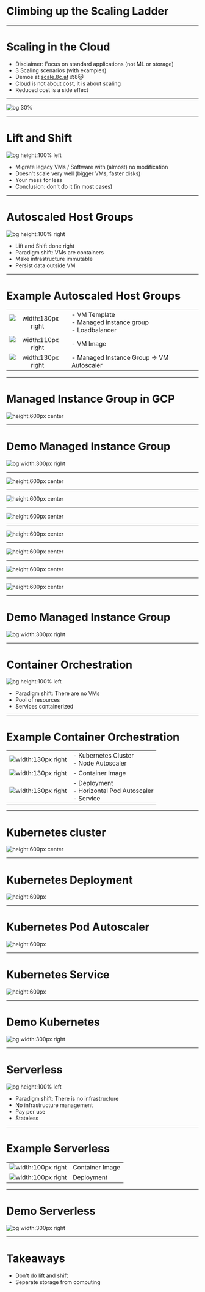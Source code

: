Climbing up the Scaling Ladder
==============================


<!-- $size: 16:9 -->


---

# Scaling in the Cloud

- Disclaimer: Focus on standard applications (not ML or storage)
- 3 Scaling scenarios (with examples)
- Demos at [scale.8c.at](https://github.com/bastiandg/scaling-in-the-cloud/) ⚖️8️🐱
- Cloud is not about cost, it is about scaling
- Reduced cost is a side effect

<!--- side effect: acceleration-->

---

![bg 30%](images/scaling-ladder.png)

---

# Lift and Shift

<!--![bg width:600px left](images/house-cropped.jpg)-->
![bg height:100% left](images/house-cropped.jpg)

- Migrate legacy VMs / Software with (almost) no modification
- Doesn't scale very well (bigger VMs, faster disks)
- Your mess for less
- Conclusion: don't do it (in most cases)

<!--https://pixabay.com/photos/house-uprooted-installation-1614922/-->

<!--- Velostrata-->

<!-- # immutable infrastructure-->

<!--- Computing infrastructure doesn't change at runtime-->
<!--- Operating System images are prebuilt-->
<!--- Separation of storage and computing-->

---

# Autoscaled Host Groups

![bg height:100% right](images/terracotta-army-cropped.jpg)
- Lift and Shift done right
- Paradigm shift: VMs are containers
- Make infrastructure immutable
- Persist data outside VM
<!--- vm scaling mechanisms of the cloud (gcp: managed instance group)-->

---

# Example Autoscaled Host Groups

<style scoped>
table, td, th, tr {
    border: none;
}
</style>

| | |
|:--------:|-------------|
| ![width:130px right](images/terraform-logo.svg) | - VM Template <br> - Managed instance group <br> - Loadbalancer|
| ![width:110px right](images/packer-logo.svg) | - VM Image |
| ![width:130px right](images/gce-logo.svg) | - Managed Instance Group -> VM Autoscaler |

<!--- Scaling unit: VM-->
<!--- Packer-->

---


# Managed Instance Group in GCP

<style scoped>
section {
    text-align: center;
}
</style>

![height:600px center](images/managed-instance-group.png)

---

# Demo Managed Instance Group

![bg width:300px right](images/demo.png)

---

<style scoped>
section {
    text-align: center;
}
</style>

![height:600px center](images/mig-autoscaler-target.png)

---

<style scoped>
section {
    text-align: center;
}
</style>

![height:600px center](images/mig-autoscaler-cpu.png)

---

<style scoped>
section {
    text-align: center;
}
</style>

![height:600px center](images/mig-autoscaler-load.png)

---

<style scoped>
section {
    text-align: center;
}
</style>

![height:600px center](images/mig-autoscaler-scale.png)

---

<style scoped>
section {
    text-align: center;
}
</style>

![height:600px center](images/mig-autoscaler-scale2.png)

---

<style scoped>
section {
    text-align: center;
}
</style>

![height:600px center](images/mig-autoscaler-scale3.png)

---

<style scoped>
section {
    text-align: center;
}
</style>

![height:600px center](images/mig-autoscaler-final.png)

---

# Demo Managed Instance Group

![bg width:300px right](images/demo.png)

---

# Container Orchestration

<!--https://pixabay.com/photos/search/harbor%20container/-->
<!--https://pixabay.com/photos/hamburg-port-of-hamburg-3021820/-->
<!--https://pixabay.com/photos/port-ships-cranes-load-containers-675539/-->
<!--https://pixabay.com/photos/port-ships-cranes-load-containers-614543/-->
![bg height:100% left](images/port-cropped.jpg)
- Paradigm shift: There are no VMs <!--- TODO -->
- Pool of resources
- Services containerized

---

# Example Container Orchestration

<style scoped>
table, td, th, tr {
    border: none;
}
</style>

| | |
|:--------:|-------------|
| ![width:130px right](images/terraform-logo.svg) | - Kubernetes Cluster <br> - Node Autoscaler|
| ![width:130px right](images/docker-logo.png) | - Container Image |
| ![width:130px right](images/kubernetes-logo.png) | - Deployment <br> - Horizontal Pod Autoscaler <br> - Service|

---

# Kubernetes cluster

<style scoped>
section {
    text-align: center;
}
</style>

![height:600px center](images/kubernetes-deployment1.png)

---

# Kubernetes Deployment

<style scoped>
section {
    text-align: center;
}
</style>


![height:600px](images/kubernetes-deployment2.png)

---

# Kubernetes Pod Autoscaler

<style scoped>
section {
    text-align: center;
}
</style>

![height:600px](images/kubernetes-deployment3.png)

---

# Kubernetes Service

<style scoped>
section {
    text-align: center;
}
</style>

![height:600px](images/kubernetes-deployment4.png)

---

# Demo Kubernetes

![bg width:300px right](images/demo.png)

---

# Serverless

![bg height:100% left](images/balloons-cropped.jpg)

- Paradigm shift: There is no infrastructure <!--- TODO -->
- No infrastructure management
- Pay per use
- Stateless

---

<!--border-bottom: 0px solid black;-->
# Example Serverless
<style scoped>
table, td, th, tr {
    border: none;
}
</style>

| | |
|----------|-------------|
| ![width:100px right](images/docker-logo.png) |  Container Image|
| ![width:100px right](images/cloud-run-logo.svg) |  Deployment |

---

# Demo Serverless

![bg width:300px right](images/demo.png)

---

# Takeaways

- Don't do lift and shift
- Separate storage from computing

<!--- TODO Don't use Docker as a light VM-->
